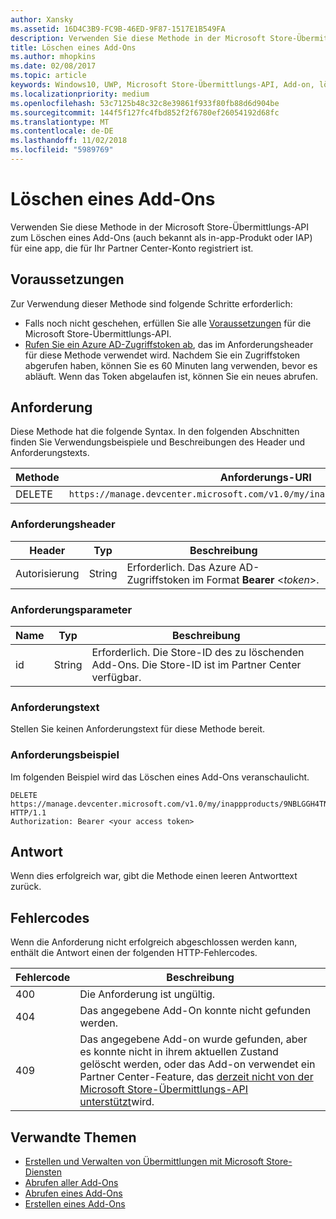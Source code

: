 ```yaml
---
author: Xansky
ms.assetid: 16D4C3B9-FC9B-46ED-9F87-1517E1B549FA
description: Verwenden Sie diese Methode in der Microsoft Store-Übermittlungs-API zum Löschen eines Add-Ons für eine app, die für Ihr Partner Center-Konto registriert ist.
title: Löschen eines Add-Ons
ms.author: mhopkins
ms.date: 02/08/2017
ms.topic: article
keywords: Windows10, UWP, Microsoft Store-Übermittlungs-API, Add-on, löschen, In-App-Produkt, IAP
ms.localizationpriority: medium
ms.openlocfilehash: 53c7125b48c32c8e39861f933f80fb88d6d904be
ms.sourcegitcommit: 144f5f127fc4fbd852f2f6780ef26054192d68fc
ms.translationtype: MT
ms.contentlocale: de-DE
ms.lasthandoff: 11/02/2018
ms.locfileid: "5989769"
---
```

# <a name="delete-an-add-on"></a>Löschen eines Add-Ons

Verwenden Sie diese Methode in der Microsoft Store-Übermittlungs-API zum Löschen eines Add-Ons (auch bekannt als in-app-Produkt oder IAP) für eine app, die für Ihr Partner Center-Konto registriert ist.

## <a name="prerequisites"></a>Voraussetzungen

Zur Verwendung dieser Methode sind folgende Schritte erforderlich:

* Falls noch nicht geschehen, erfüllen Sie alle [Voraussetzungen](create-and-manage-submissions-using-windows-store-services.md#prerequisites) für die Microsoft Store-Übermittlungs-API.
* [Rufen Sie ein Azure AD-Zugriffstoken ab](create-and-manage-submissions-using-windows-store-services.md#obtain-an-azure-ad-access-token), das im Anforderungsheader für diese Methode verwendet wird. Nachdem Sie ein Zugriffstoken abgerufen haben, können Sie es 60 Minuten lang verwenden, bevor es abläuft. Wenn das Token abgelaufen ist, können Sie ein neues abrufen.

## <a name="request"></a>Anforderung

Diese Methode hat die folgende Syntax. In den folgenden Abschnitten finden Sie Verwendungsbeispiele und Beschreibungen des Header und Anforderungstexts.

| Methode | Anforderungs-URI                                                      |
|--------|------------------------------------------------------------------|
| DELETE    | ```https://manage.devcenter.microsoft.com/v1.0/my/inappproducts/{inAppProductId}``` |


### <a name="request-header"></a>Anforderungsheader

| Header        | Typ   | Beschreibung                                                                 |
|---------------|--------|-----------------------------------------------------------------------------|
| Autorisierung | String | Erforderlich. Das Azure AD-Zugriffstoken im Format **Bearer** &lt;*token*&gt;. |


### <a name="request-parameters"></a>Anforderungsparameter

| Name        | Typ   | Beschreibung                                                                 |
|---------------|--------|-----------------------------------------------------------------------------|
| id | String | Erforderlich. Die Store-ID des zu löschenden Add-Ons. Die Store-ID ist im Partner Center verfügbar.  |


### <a name="request-body"></a>Anforderungstext

Stellen Sie keinen Anforderungstext für diese Methode bereit.


### <a name="request-example"></a>Anforderungsbeispiel

Im folgenden Beispiel wird das Löschen eines Add-Ons veranschaulicht.

```
DELETE https://manage.devcenter.microsoft.com/v1.0/my/inappproducts/9NBLGGH4TNMP HTTP/1.1
Authorization: Bearer <your access token>
```

## <a name="response"></a>Antwort

Wenn dies erfolgreich war, gibt die Methode einen leeren Antworttext zurück.

## <a name="error-codes"></a>Fehlercodes

Wenn die Anforderung nicht erfolgreich abgeschlossen werden kann, enthält die Antwort einen der folgenden HTTP-Fehlercodes.

| Fehlercode |  Beschreibung                                                                                                                                                                           |
|--------|------------------|
| 400  | Die Anforderung ist ungültig. |
| 404  | Das angegebene Add-On konnte nicht gefunden werden.  |
| 409  | Das angegebene Add-on wurde gefunden, aber es konnte nicht in ihrem aktuellen Zustand gelöscht werden, oder das Add-on verwendet ein Partner Center-Feature, das [derzeit nicht von der Microsoft Store-Übermittlungs-API unterstützt](create-and-manage-submissions-using-windows-store-services.md#not_supported)wird. |   


## <a name="related-topics"></a>Verwandte Themen

* [Erstellen und Verwalten von Übermittlungen mit Microsoft Store-Diensten](create-and-manage-submissions-using-windows-store-services.md)
* [Abrufen aller Add-Ons](get-all-add-ons.md)
* [Abrufen eines Add-Ons](get-an-add-on.md)
* [Erstellen eines Add-Ons](create-an-add-on.md)
